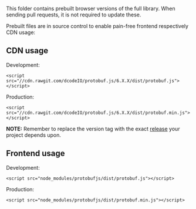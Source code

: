 This folder contains prebuilt browser versions of the full library. When sending pull requests, it is not required to update these.

Prebuilt files are in source control to enable pain-free frontend respectively CDN usage:

## CDN usage

Development:

```
<script src="//cdn.rawgit.com/dcodeIO/protobuf.js/6.X.X/dist/protobuf.js"></script>
```

Production:

```
<script src="//cdn.rawgit.com/dcodeIO/protobuf.js/6.X.X/dist/protobuf.min.js"></script>
```

**NOTE:** Remember to replace the version tag with the exact [release](https://github.com/dcodeIO/protobuf.js/tags) your project depends upon.

## Frontend usage

Development:

```
<script src="node_modules/protobufjs/dist/protobuf.js"></script>
```

Production:

```
<script src="node_modules/protobufjs/dist/protobuf.min.js"></script>
```
